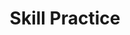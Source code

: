 ---
title: Skill Practice

source:
- title: Common Core Basics
  subject: Social Studies
  chapter: 7
  toc_type: Lesson Review
  toc_number: 7.2
  pages: 274 - 277

questions:
  - number: 1
    text: >
      Which best describes the main function of the World Bank?
    choice:
      - option: A
        text: It stabilizes national currencies.
      - option: B
        text: It provides development loans.
      - option: C
        text: It distributes foreign aid.
      - option: D
        text: It regulates international trade.
    answer:
      - option: B
        text: >
          The main purpose of the World Bank is to provide grants and low-interest loans to businesses in developing countries.
  - number: 2
    text: >
      According to the opponents of globalization, which group would least likely be hurt by globalization?
    choice:
      - option: A
        text: workers in poorer countries
      - option: B
        text: small businesses in poorer countries
      - option: C
        text: people who lack modern information technologies
      - option: D
        text: stockholders of major international companies
    answer:
      - option: D
        text: >
          Opponents of globalization argue that the stockholders of major international companies have the most to gain from global trade. Globalization may bring jobs to developing countries, but often they are not good jobs.
        
layout: cc_review
---